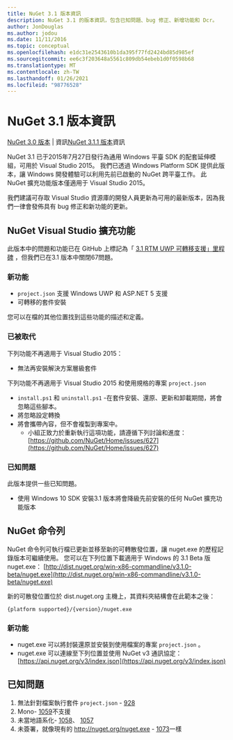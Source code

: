 ```yaml
---
title: NuGet 3.1 版本資訊
description: NuGet 3.1 的版本資訊，包含已知問題、bug 修正、新增功能和 Dcr。
author: JonDouglas
ms.author: jodou
ms.date: 11/11/2016
ms.topic: conceptual
ms.openlocfilehash: e1dc31e2543610b1da395f77fd2424bd85d985ef
ms.sourcegitcommit: ee6c3f203648a5561c809db54ebeb1d0f0598b68
ms.translationtype: MT
ms.contentlocale: zh-TW
ms.lasthandoff: 01/26/2021
ms.locfileid: "98776528"
---
```

# <a name="nuget-31-release-notes"></a>NuGet 3.1 版本資訊

[NuGet 3.0 版本](../release-notes/nuget-3.0.0.md)  |  資訊[NuGet 3.1.1 版本](../release-notes/nuget-3.1.1.md)資訊

NuGet 3.1 已于2015年7月27日發行為通用 Windows 平臺 SDK 的配套延伸模組，可用於 Visual Studio 2015。 我們已透過 Windows Platform SDK 提供此版本，讓 Windows 開發體驗可以利用先前已啟動的 NuGet 跨平臺工作。 此 NuGet 擴充功能版本僅適用于 Visual Studio 2015。

我們建議可存取 Visual Studio 資源庫的開發人員更新為可用的最新版本，因為我們一律會發佈具有 bug 修正和新功能的更新。

## <a name="nuget-visual-studio-extension"></a>NuGet Visual Studio 擴充功能

此版本中的問題和功能已在 GitHub 上標記為「 [3.1 RTM UWP 可轉移支援」里程碑](https://github.com/NuGet/Home/issues?utf8=%E2%9C%93&q=is%3Aclosed+milestone%3A%223.1+RTM+UWP+transitive+support%22+)  ，但我們已在3.1 版本中關閉67問題。

### <a name="new-features"></a>新功能

* `project.json` 支援 Windows UWP 和 ASP.NET 5 支援
* 可轉移的套件安裝

您可以在檔的其他位置找到這些功能的描述和定義。

### <a name="deprecated"></a>已被取代

下列功能不再適用于 Visual Studio 2015：

* 無法再安裝解決方案層級套件

下列功能不再適用于 Visual Studio 2015 和使用規格的專案 `project.json`

* `install.ps1` 和 `uninstall.ps1` -在套件安裝、還原、更新和卸載期間，將會忽略這些腳本。
* 將忽略設定轉換
* 將會攜帶內容，但不會複製到專案中。
    * 小組正致力於重新執行這項功能，請遵循下列討論和進度： [https://github.com/NuGet/Home/issues/627](https://github.com/NuGet/Home/issues/627)


### <a name="known-issues"></a>已知問題

此版本提供一些已知問題。

* 使用 Windows 10 SDK 安裝3.1 版本將會降級先前安裝的任何 NuGet 擴充功能版本

## <a name="nuget-command-line"></a>NuGet 命令列

NuGet 命令列可執行檔已更新並移至新的可轉散發位置，讓 nuget.exe 的歷程記錄版本可繼續使用。  您可以在下列位置下載適用于 Windows 的 3.1 Beta 版 nuget.exe： [http://dist.nuget.org/win-x86-commandline/v3.1.0-beta/nuget.exe](http://dist.nuget.org/win-x86-commandline/v3.1.0-beta/nuget.exe)

新的可散發位置位於 dist.nuget.org 主機上，其資料夾結構會在此範本之後：

```
{platform supported}/{version}/nuget.exe
```

### <a name="new-features"></a>新功能

* nuget.exe 可以將封裝還原並安裝到使用檔案的專案 `project.json` 。
* nuget.exe 可以連線至下列位置並使用 NuGet v3 通訊協定： [https://api.nuget.org/v3/index.json](https://api.nuget.org/v3/index.json)

## <a name="known-issues"></a>已知問題 ##

1.    無法針對檔案執行套件 `project.json` - [928](https://github.com/NuGet/Home/issues/928)
2.    Mono- [1059](https://github.com/NuGet/Home/issues/1059)不支援
3.    未當地語系化- [1058](https://github.com/NuGet/Home/issues/1058)、   [1057](https://github.com/NuGet/Home/issues/1057)
4.    未簽署，就像現有的 http://nuget.org/nuget.exe  -  [1073](https://github.com/NuGet/Home/issues/1073)一樣

